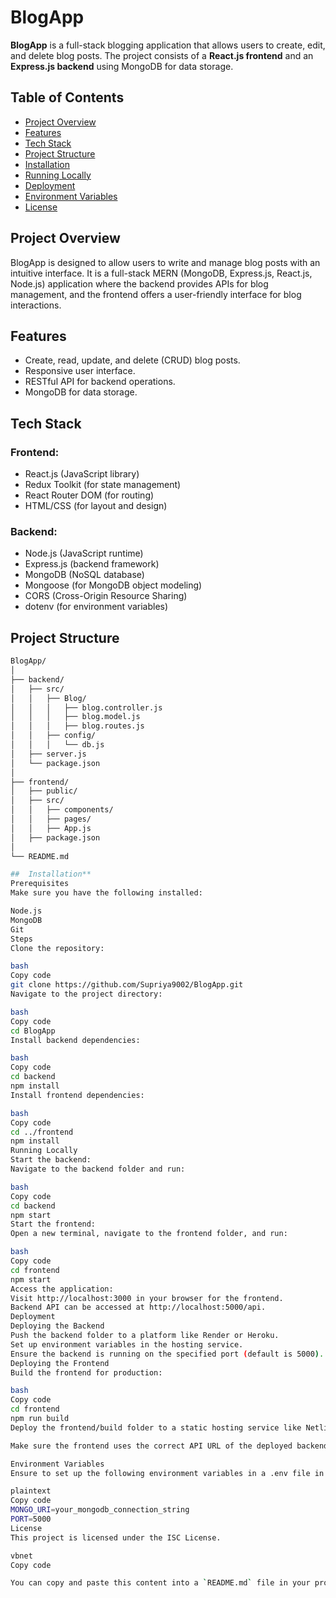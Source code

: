 
# BlogApp

**BlogApp** is a full-stack blogging application that allows users to create, edit, and delete blog posts. The project consists of a **React.js frontend** and an **Express.js backend** using MongoDB for data storage.

## Table of Contents

- [Project Overview](#project-overview)
- [Features](#features)
- [Tech Stack](#tech-stack)
- [Project Structure](#project-structure)
- [Installation](#installation)
- [Running Locally](#running-locally)
- [Deployment](#deployment)
- [Environment Variables](#environment-variables)
- [License](#license)

## Project Overview

BlogApp is designed to allow users to write and manage blog posts with an intuitive interface. It is a full-stack MERN (MongoDB, Express.js, React.js, Node.js) application where the backend provides APIs for blog management, and the frontend offers a user-friendly interface for blog interactions.

## Features

- Create, read, update, and delete (CRUD) blog posts.
- Responsive user interface.
- RESTful API for backend operations.
- MongoDB for data storage.

## Tech Stack

### Frontend:
- React.js (JavaScript library)
- Redux Toolkit (for state management)
- React Router DOM (for routing)
- HTML/CSS (for layout and design)

### Backend:
- Node.js (JavaScript runtime)
- Express.js (backend framework)
- MongoDB (NoSQL database)
- Mongoose (for MongoDB object modeling)
- CORS (Cross-Origin Resource Sharing)
- dotenv (for environment variables)

## Project Structure

```bash
BlogApp/
│
├── backend/
│   ├── src/
│   │   ├── Blog/
│   │   │   ├── blog.controller.js
│   │   │   ├── blog.model.js
│   │   │   ├── blog.routes.js
│   │   ├── config/
│   │   │   └── db.js
│   ├── server.js
│   └── package.json
│
├── frontend/
│   ├── public/
│   ├── src/
│   │   ├── components/
│   │   ├── pages/
│   │   ├── App.js
│   ├── package.json
│
└── README.md

##  Installation**
Prerequisites
Make sure you have the following installed:

Node.js
MongoDB
Git
Steps
Clone the repository:

bash
Copy code
git clone https://github.com/Supriya9002/BlogApp.git
Navigate to the project directory:

bash
Copy code
cd BlogApp
Install backend dependencies:

bash
Copy code
cd backend
npm install
Install frontend dependencies:

bash
Copy code
cd ../frontend
npm install
Running Locally
Start the backend:
Navigate to the backend folder and run:

bash
Copy code
cd backend
npm start
Start the frontend:
Open a new terminal, navigate to the frontend folder, and run:

bash
Copy code
cd frontend
npm start
Access the application:
Visit http://localhost:3000 in your browser for the frontend.
Backend API can be accessed at http://localhost:5000/api.
Deployment
Deploying the Backend
Push the backend folder to a platform like Render or Heroku.
Set up environment variables in the hosting service.
Ensure the backend is running on the specified port (default is 5000).
Deploying the Frontend
Build the frontend for production:

bash
Copy code
cd frontend
npm run build
Deploy the frontend/build folder to a static hosting service like Netlify or Render.

Make sure the frontend uses the correct API URL of the deployed backend.

Environment Variables
Ensure to set up the following environment variables in a .env file in the backend:

plaintext
Copy code
MONGO_URI=your_mongodb_connection_string
PORT=5000
License
This project is licensed under the ISC License.

vbnet
Copy code

You can copy and paste this content into a `README.md` file in your project. Let me know if you'd like any changes or additional sections!







